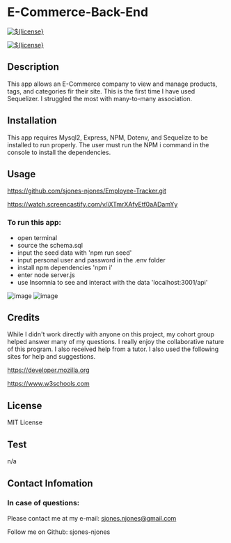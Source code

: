 # E-Commerce-Back-End

[![${license}](https://img.shields.io/badge/License-MIT-yellow.svg)](https://opensource.org/licenses/MIT)

[![${license}](https://img.shields.io/badge/Express--blue.svg)](https://opensource.org/licenses/MIT)

## Description

This app allows an E-Commerce company to view and manage products, tags, and categories fir their site. This is the first time I have used Sequelizer. I struggled the most with many-to-many association.  

## Installation 

This app requires Mysql2, Express, NPM, Dotenv, and Sequelize to be installed to run properly. The user must run the NPM i command in the console to install the dependencies.

## Usage

https://github.com/sjones-njones/Employee-Tracker.git

https://watch.screencastify.com/v/iXTmrXAfyEtf0aADamYy

### To run this app:
* open terminal
* source the schema.sql
* input the seed data with 'npm run seed'
* input personal user and password in the .env folder 
* install npm dependencies 'npm i'
* enter node server.js
* use Insomnia to see and interact with the data 'localhost:3001/api'
  
![image](https://github.com/sjones-njones/E-Commerce-Back-End/assets/132145599/0be9a0e6-1faf-473d-b1dd-5a397e33d38d)
![image](https://github.com/sjones-njones/E-Commerce-Back-End/assets/132145599/14bba25e-d92a-41ed-8b64-d1edee417ff6)



## Credits

While I didn't work directly with anyone on this project, my cohort group helped answer many of my questions. I really enjoy the collaborative nature of this program.  I also received help from a tutor. I also used the following sites for help and suggestions.

https://developer.mozilla.org

https://www.w3schools.com

## License

MIT License

## Test

n/a 

## Contact Infomation

### In case of questions:

Please contact me at my e-mail: sjones.njones@gmail.com

Follow me on Github: sjones-njones
